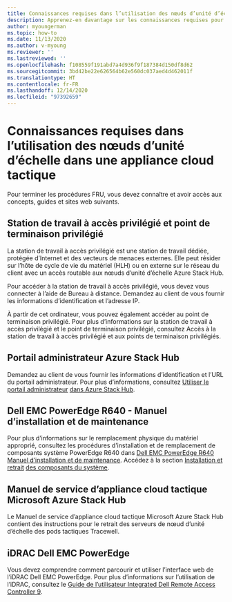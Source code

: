 ```yaml
---
title: Connaissances requises dans l’utilisation des nœuds d’unité d’échelle dans une appliance cloud tactique
description: Apprenez-en davantage sur les connaissances requises pour l’utilisation des nœuds d’unité d’échelle dans une appliance cloud tactique.
author: myoungerman
ms.topic: how-to
ms.date: 11/13/2020
ms.author: v-myoung
ms.reviewer: ''
ms.lastreviewed: ''
ms.openlocfilehash: f108559f191abd7a4d936f9f187384d150df8d62
ms.sourcegitcommit: 3bd42be22e626564b62e560dc037aed4d462011f
ms.translationtype: HT
ms.contentlocale: fr-FR
ms.lasthandoff: 12/14/2020
ms.locfileid: "97392659"
---
```

# <a name="required-knowledge-for-working-with-scale-unit-nodes-in-a-tactical-cloud-appliance"></a>Connaissances requises dans l’utilisation des nœuds d’unité d’échelle dans une appliance cloud tactique

Pour terminer les procédures FRU, vous devez connaître et avoir accès aux concepts, guides et sites web suivants.

## <a name="privileged-access-workstation-and-the-privileged-endpoint"></a>Station de travail à accès privilégié et point de terminaison privilégié

La station de travail à accès privilégié est une station de travail dédiée, protégée d’Internet et des vecteurs de menaces externes. Elle peut résider sur l’hôte de cycle de vie du matériel (HLH) ou en externe sur le réseau du client avec un accès routable aux nœuds d’unité d’échelle Azure Stack Hub.

Pour accéder à la station de travail à accès privilégié, vous devez vous connecter à l’aide de Bureau à distance. Demandez au client de vous fournir les informations d’identification et l’adresse IP.

À partir de cet ordinateur, vous pouvez également accéder au point de terminaison privilégié.
Pour plus d’informations sur la station de travail à accès privilégié et le point de terminaison privilégié, consultez Accès à la station de travail à accès privilégié et aux points de terminaison privilégiés.

## <a name="azure-stack-hub-administrator-portal"></a>Portail administrateur Azure Stack Hub

Demandez au client de vous fournir les informations d’identification et l’URL du portail administrateur.
Pour plus d’informations, consultez [Utiliser le portail administrateur](https://docs.microsoft.com/azure-stack/operator/azure-stack-manage-portals)
[dans Azure Stack Hub](https://docs.microsoft.com/azure-stack/operator/azure-stack-manage-portals).

## <a name="dell-emc-poweredge-r640-installation-and-service-manual"></a>Dell EMC PowerEdge R640 - Manuel d’installation et de maintenance

Pour plus d’informations sur le remplacement physique du matériel approprié, consultez les procédures d’installation et de remplacement de composants système PowerEdge R640 dans [Dell EMC PowerEdge R640 Manuel d’installation et de maintenance](https://www.dell.com/support/manuals/us/en/04/poweredge-r640/per640_ism_pub/dell-emc-poweredge-r640-overview?guid=guid-f39be9ba-158c-45e3-b8b1-f07bb750d6d4).
Accédez à la section [Installation et retrait](https://www.dell.com/support/manuals/us/en/04/poweredge-r640/per640_ism_pub/installing-and-removing-system-components?guid=guid-5a5943c4-fe26-4faa-a10c-2afa4c1993ff&lang=en-us)
[des composants du système](https://www.dell.com/support/manuals/us/en/04/poweredge-r640/per640_ism_pub/installing-and-removing-system-components?guid=guid-5a5943c4-fe26-4faa-a10c-2afa4c1993ff&lang=en-us).

## <a name="microsoft-azure-stack-hub-tactical-cloud-appliance-service-manual"></a>Manuel de service d’appliance cloud tactique Microsoft Azure Stack Hub

Le Manuel de service d’appliance cloud tactique Microsoft Azure Stack Hub contient des instructions pour le retrait des serveurs de nœud d’unité d’échelle des pods tactiques Tracewell.

## <a name="dell-emc-poweredge-idrac"></a>iDRAC Dell EMC PowerEdge

Vous devez comprendre comment parcourir et utiliser l’interface web de l’iDRAC Dell EMC PowerEdge. Pour plus d’informations sur l’utilisation de l’iDRAC, consultez le [Guide de l’utilisateur Integrated Dell Remote Access Controller 9](https://www.dell.com/support/manuals/us/en/04/poweredge-r840/idrac9_4.00.00.00_ug_new/overview-of-idrac?guid=guid-a03c2558-4f39-40c8-88b8-38835d0e9003).

